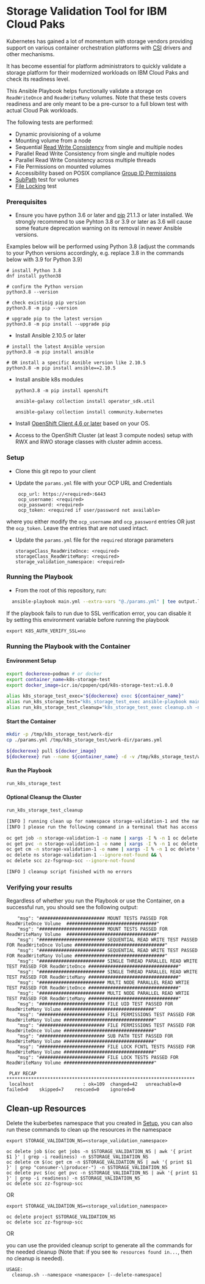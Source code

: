 # Storage Validation Tool for IBM Cloud Paks

Kubernetes has gained a lot of momentum with storage vendors providing support on various container orchestration platforms with [CSI](https://kubernetes-csi.github.io/docs/drivers.html) drivers and other mechanisms.

It has become essential for platform administrators to quickly validate a storage platform for their modernized workloads on IBM Cloud Paks and check its readiness level.

This Ansible Playbook helps functionally validate a storage on `ReadWriteOnce` and `ReadWriteMany` volumes. Note that these tests covers readiness and are only meant to be a pre-cursor to a full blown test with actual Cloud Pak workloads.

The following tests are performed:

 - Dynamic provisioning of a volume
 - Mounting volume from a node
 - Sequential [Read Write Consistency](./roles/storage-readiness/README.md#read-write-tests) from single and multiple nodes
 - Parallel Read Write Consistency from single and multiple nodes
 - Parallel Read Write Consistency across multiple threads
 - File Permissions on mounted volumes
 - Accessibility based on POSIX compliance [Group ID Permissions](./roles/storage-readiness/README.md#gid-tests)
 - [SubPath](https://kubernetes.io/docs/concepts/storage/volumes/#using-subpath) test for volumes
 - [File Locking](https://pubs.opengroup.org/onlinepubs/9699919799/functions/fcntl.html) test

### Prerequisites

- Ensure you have python 3.6 or later and [pip](https://pip.pypa.io/en/stable/installation/) 21.1.3 or later installed. We strongly
recommend to use Pyhton 3.8 or 3.9 or later as 3.6 will cause some feature deprecation warning on its removal in newer Ansible versions.

Examples below will be performed using Python 3.8 (adjust the commands to your Python versions accordingly, e.g. replace 3.8 in the commands below with 3.9 for Python 3.9)

```
# install Python 3.8
dnf install python38

# confirm the Python version
python3.8 --version

# check existinig pip version
python3.8 -m pip --version

# upgrade pip to the latest version
python3.8 -m pip install --upgrade pip
```

- Install Ansible 2.10.5 or later

```
# install the latest Ansible version
python3.8 -m pip install ansible

# OR install a specific Asnible version like 2.10.5
python3.8 -m pip install ansible==2.10.5
```

- Install ansible k8s modules

  `python3.8 -m pip install openshift`

  `ansible-galaxy collection install operator_sdk.util`

  `ansible-galaxy collection install community.kubernetes`

- Install [OpenShift Client 4.6 or later](https://mirror.openshift.com/pub/openshift-v4/x86_64/clients/ocp/4.6.31) based on your OS.

- Access to the OpenShift Cluster (at least 3 compute nodes) setup with RWX and RWO storage classes with cluster admin access.

### Setup

 - Clone this git repo to your client

 - Update the `params.yml` file with your OCP URL and Credentials

   ```
    ocp_url: https://<required>:6443
    ocp_username: <required>
    ocp_password: <required>
    ocp_token: <required if user/password not available>
   ```
   
where you either modify the `ocp_username` and `ocp_password` entries OR just the `ocp_token`. Leave the entries that are not used intact.


 - Update the `params.yml` file for the `required` storage parameters

    ```
    storageClass_ReadWriteOnce: <required>
    storageClass_ReadWriteMany: <required>
    storage_validation_namespace: <required>
    ```

### Running the Playbook

 - From the root of this repository, run:

  ```bash
    ansible-playbook main.yml --extra-vars "@./params.yml" | tee output.log
  ```

  If the playbook fails to run due to SSL verification error, you can disable it by setting this environment variable before running the playbook

  ```
  export K8S_AUTH_VERIFY_SSL=no
  ```


### Running the Playbook with the Container

#### Environment Setup

```sh
export dockerexe=podman # or docker
export container_name=k8s-storage-test
export docker_image=icr.io/cpopen/cpd/k8s-storage-test:v1.0.0

alias k8s_storage_test_exec="${dockerexe} exec ${container_name}"
alias run_k8s_storage_test="k8s_storage_test_exec ansible-playbook main.yml --extra-vars \"@/tmp/work-dir/params.yml\" | tee output.log"
alias run_k8s_storage_test_cleanup="k8s_storage_test_exec cleanup.sh -n ${NAMESPACE} -d"
```

#### Start the Container

```sh
mkdir -p /tmp/k8s_storage_test/work-dir
cp ./params.yml /tmp/k8s_storage_test/work-dir/params.yml

${dockerexe} pull ${docker_image}
${dockerexe} run --name ${container_name} -d -v /tmp/k8s_storage_test/work-dir:/tmp/work-dir ${docker_image}
```

#### Run the Playbook

```sh
run_k8s_storage_test
```

#### Optional Cleanup the Cluster

```sh
run_k8s_storage_test_cleanup

[INFO ] running clean up for namespace storage-validation-1 and the namespace will be deleted
[INFO ] please run the following command in a terminal that has access to the cluster to clean up after the ansible playbooks

oc get job -n storage-validation-1 -o name | xargs -I % -n 1 oc delete % -n storage-validation-1 && \
oc get pvc -n storage-validation-1 -o name | xargs -I % -n 1 oc delete % -n storage-validation-1 && \
oc get cm -n storage-validation-1 -o name | xargs -I % -n 1 oc delete % -n storage-validation-1 && \
oc delete ns storage-validation-1 --ignore-not-found && \
oc delete scc zz-fsgroup-scc --ignore-not-found

[INFO ] cleanup script finished with no errors
```

### Verifying your results

Regardless of whether you run the Playbook or use the Container,
on a successful run, you should see the following output:

```
    "msg": "######################## MOUNT TESTS PASSED FOR ReadWriteOnce Volume  #################################"
    "msg": "######################## MOUNT TESTS PASSED FOR ReadWriteMany Volume  #################################"
    "msg": "######################## SEQUENTIAL READ WRITE TEST PASSED FOR ReadWriteOnce Volume #################################"
    "msg": "######################## SEQUENTIAL READ WRITE TEST PASSED FOR ReadWriteMany Volume #################################"
    "msg": "######################## SINGLE THREAD PARALLEL READ WRITE TEST PASSED FOR ReadWriteOnce #################################"
    "msg": "######################## SINGLE THREAD PARALLEL READ WRITE TEST PASSED FOR ReadWriteMany #################################"
    "msg": "######################## MULTI NODE PARALLEL READ WRTIE TEST PASSED FOR ReadWriteOnce #################################"
    "msg": "######################## MULTI NODE PARALLEL READ WRTIE TEST PASSED FOR ReadWriteMany #################################"
    "msg": "######################## FILE UID TEST PASSED FOR ReadWriteMany Volume #################################"
    "msg": "######################## FILE PERMISSIONS TEST PASSED FOR ReadWriteMany Volume #################################"
    "msg": "######################## FILE PERMISSIONS TEST PASSED FOR ReadWriteOnce Volume #################################"
    "msg": "######################## SUB PATH TEST PASSED FOR ReadWriteMany Volume #################################"
    "msg": "######################## FILE LOCK FCNTL TESTS PASSED FOR ReadWriteMany Volume #################################"
    "msg": "######################## FILE LOCK TESTS PASSED FOR ReadWriteMany Volume #################################"
```

```
 PLAY RECAP *********************************************************************
 localhost                  : ok=109  changed=42   unreachable=0    failed=0    skipped=7    rescued=0    ignored=0   
```

## Clean-up Resources

Delete the kuberbetes namespace that you created in [Setup](#setup), you can also run these commands to clean up the
resources in the namespace

```
export STORAGE_VALIDATION_NS=<storage_validation_namespace>

oc delete job $(oc get jobs -n $STORAGE_VALIDATION_NS | awk '{ print $1 }' | grep -i readiness) -n $STORAGE_VALIDATION_NS
oc delete cm $(oc get cm -n $STORAGE_VALIDATION_NS | awk '{ print $1 }' | grep "consumer-\|producer-") -n $STORAGE_VALIDATION_NS
oc delete pvc $(oc get pvc -n $STORAGE_VALIDATION_NS | awk '{ print $1 }' | grep -i readiness) -n $STORAGE_VALIDATION_NS
oc delete scc zz-fsgroup-scc
```

OR

```
export STORAGE_VALIDATION_NS=<storage_validation_namespace>

oc delete project $STORAGE_VALIDATION_NS
oc delete scc zz-fsgroup-scc
```

OR

you can use the provided cleanup script to generate all the commands for the needed cleanup 
(Note that: if you see `No resources found in...`, then no cleanup is needed).

```
USAGE:
  cleanup.sh --namespace <namespace> [--delete-namespace]
``` 
